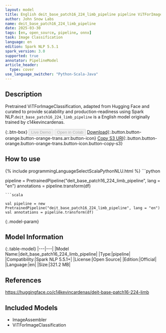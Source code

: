 ```yaml
---
layout: model
title: English deit_base_patch16_224_limb_pipeline pipeline ViTForImageClassification from c14kevincardenas
author: John Snow Labs
name: deit_base_patch16_224_limb_pipeline
date: 2025-03-30
tags: [en, open_source, pipeline, onnx]
task: Image Classification
language: en
edition: Spark NLP 5.5.1
spark_version: 3.0
supported: true
annotator: PipelineModel
article_header:
  type: cover
use_language_switcher: "Python-Scala-Java"
---
```


## Description

Pretrained ViTForImageClassification, adapted from Hugging Face and curated to provide scalability and production-readiness using Spark NLP.`deit_base_patch16_224_limb_pipeline` is a English model originally trained by c14kevincardenas.

{:.btn-box}
<button class="button button-orange" disabled>Live Demo</button>
<button class="button button-orange" disabled>Open in Colab</button>
[Download](https://s3.amazonaws.com/auxdata.johnsnowlabs.com/public/models/deit_base_patch16_224_limb_pipeline_en_5.5.1_3.0_1743345841872.zip){:.button.button-orange.button-orange-trans.arr.button-icon}
[Copy S3 URI](s3://auxdata.johnsnowlabs.com/public/models/deit_base_patch16_224_limb_pipeline_en_5.5.1_3.0_1743345841872.zip){:.button.button-orange.button-orange-trans.button-icon.button-copy-s3}

## How to use



<div class="tabs-box" markdown="1">
{% include programmingLanguageSelectScalaPythonNLU.html %}
```python

pipeline = PretrainedPipeline("deit_base_patch16_224_limb_pipeline", lang = "en")
annotations =  pipeline.transform(df)   

```
```scala

val pipeline = new PretrainedPipeline("deit_base_patch16_224_limb_pipeline", lang = "en")
val annotations = pipeline.transform(df)

```
</div>

{:.model-param}
## Model Information

{:.table-model}
|---|---|
|Model Name:|deit_base_patch16_224_limb_pipeline|
|Type:|pipeline|
|Compatibility:|Spark NLP 5.5.1+|
|License:|Open Source|
|Edition:|Official|
|Language:|en|
|Size:|321.2 MB|

## References

https://huggingface.co/c14kevincardenas/deit-base-patch16-224-limb

## Included Models

- ImageAssembler
- ViTForImageClassification